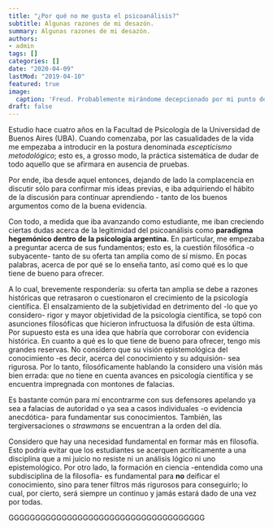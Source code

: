 ```yaml
---
title: "¿Por qué no me gusta el psicoanálisis?"
subtitle: Algunas razones de mi desazón.
summary: Algunas razones de mi desazón.
authors:
- admin
tags: []
categories: []
date: "2020-04-09"
lastMod: "2019-04-10"
featured: true
image:
  caption: 'Freud. Probablemente mirándome decepcionado por mi punto de vista'
draft: false
---
```

Estudio hace cuatro años en la Facultad de Psicología de la Universidad de Buenos Aires (UBA). Cuando comenzaba, por las casualidades de la vida me empezaba a introducir en la postura denominada *escepticismo metodológico*; esto es, a grosso modo, la práctica sistemática de dudar de todo aquello que se afirmara en ausencia de pruebas.

Por ende, iba desde aquel entonces, dejando de lado la complacencia en discutir sólo para confirmar mis ideas previas, e iba adquiriendo el hábito de la discusión para continuar aprendiendo - tanto de los buenos argumentos como de la buena evidencia.

Con todo, a medida que iba avanzando como estudiante, me iban creciendo ciertas dudas acerca de la legitimidad del psicoanálisis como **paradigma hegemónico dentro de la psicología argentina.** En particular, me empezaba a preguntar acerca de sus fundamentos; esto es, la cuestión filosófica -o subyacente- tanto de su oferta tan amplia como de sí mismo. En pocas palabras, acerca de por qué se lo enseña tanto, así como qué es lo que tiene de bueno para ofrecer.

A lo cual, brevemente respondería: su oferta tan amplia se debe a razones históricas que retrasaron o cuestionaron el crecimiento de la psicología científica. El ensalzamiento de la subjetividad en detrimento del -lo que yo considero- rigor y mayor objetividad de la psicología científica, se topó con asunciones filosóficas que hicieron infructuosa la difusión de esta última. Por supuesto esta es una idea que habría que corroborar con evidencia histórica. En cuanto a qué es lo que tiene de bueno para ofrecer, tengo mis grandes reservas. No considero que su visión epistemológica del conocimiento -es decir, acerca del conocimiento y su adquisión- sea rigurosa. Por lo tanto, filosóficamente hablando la considero una visión más bien errada: que no tiene en cuenta avances en psicología científica y se encuentra impregnada con montones de falacias. 

Es bastante común para mí encontrarme con sus defensores apelando ya sea a falacias de autoridad o ya sea a casos individuales -o evidencia anecdótica- para fundamentar sus conocimientos. También, las tergiversaciones o *strawmans* se encuentran a la orden del día. 

Considero que hay una necesidad fundamental en formar más en filosofía. Esto podría evitar que los estudiantes se acerquen acríticamente a una disciplina que a mi juicio no resiste ni un análisis lógico ni uno epistemológico. Por otro lado, la formación en ciencia -entendida como una subdisciplina de la filosofía- es fundamental para **no** deificar el conocimiento, sino para tener filtros más rigurosos para conseguirlo; lo cual, por cierto, será siempre un continuo y jamás estará dado de una vez por todas.

GGGGGGGGGGGGGGGGGGGGGGGGGGGGGGGGGGGGG


